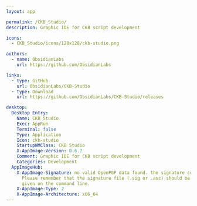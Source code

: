 ```yaml
---
layout: app

permalink: /CKB_Studio/
description: Graphic IDE for CKB script development

icons:
  - CKB_Studio/icons/128x128/ckb-studio.png

authors:
  - name: ObsidianLabs
    url: https://github.com/ObsidianLabs

links:
  - type: GitHub
    url: ObsidianLabs/CKB-Studio
  - type: Download
    url: https://github.com/ObsidianLabs/CKB-Studio/releases

desktop:
  Desktop Entry:
    Name: CKB Studio
    Exec: AppRun
    Terminal: false
    Type: Application
    Icon: ckb-studio
    StartupWMClass: CKB Studio
    X-AppImage-Version: 0.6.2
    Comment: Graphic IDE for CKB script development
    Categories: Development
  AppImageHub:
    X-AppImage-Signature: no valid OpenPGP data found. the signature could not be verified.
      Please remember that the signature file (.sig or .asc) should be the first file
      given on the command line.
    X-AppImage-Type: 2
    X-AppImage-Architecture: x86_64
---
```

